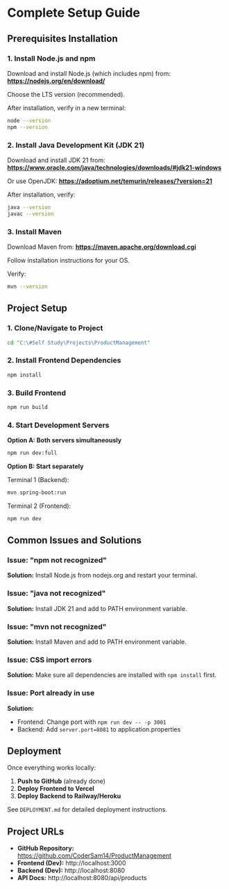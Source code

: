 # Complete Setup Guide

## Prerequisites Installation

### 1. Install Node.js and npm
Download and install Node.js (which includes npm) from:
**https://nodejs.org/en/download/**

Choose the LTS version (recommended).

After installation, verify in a new terminal:
```bash
node --version
npm --version
```

### 2. Install Java Development Kit (JDK 21)
Download and install JDK 21 from:
**https://www.oracle.com/java/technologies/downloads/#jdk21-windows**

Or use OpenJDK:
**https://adoptium.net/temurin/releases/?version=21**

After installation, verify:
```bash
java --version
javac --version
```

### 3. Install Maven
Download Maven from:
**https://maven.apache.org/download.cgi**

Follow installation instructions for your OS.

Verify:
```bash
mvn --version
```

## Project Setup

### 1. Clone/Navigate to Project
```bash
cd "C:\#Self Study\Projects\ProductManagement"
```

### 2. Install Frontend Dependencies
```bash
npm install
```

### 3. Build Frontend
```bash
npm run build
```

### 4. Start Development Servers

**Option A: Both servers simultaneously**
```bash
npm run dev:full
```

**Option B: Start separately**

Terminal 1 (Backend):
```bash
mvn spring-boot:run
```

Terminal 2 (Frontend):
```bash
npm run dev
```

## Common Issues and Solutions

### Issue: "npm not recognized"
**Solution:** Install Node.js from nodejs.org and restart your terminal.

### Issue: "java not recognized" 
**Solution:** Install JDK 21 and add to PATH environment variable.

### Issue: "mvn not recognized"
**Solution:** Install Maven and add to PATH environment variable.

### Issue: CSS import errors
**Solution:** Make sure all dependencies are installed with `npm install` first.

### Issue: Port already in use
**Solution:** 
- Frontend: Change port with `npm run dev -- -p 3001`
- Backend: Add `server.port=8081` to application.properties

## Deployment

Once everything works locally:

1. **Push to GitHub** (already done)
2. **Deploy Frontend to Vercel**
3. **Deploy Backend to Railway/Heroku**

See `DEPLOYMENT.md` for detailed deployment instructions.

## Project URLs

- **GitHub Repository:** https://github.com/CoderSam14/ProductManagement
- **Frontend (Dev):** http://localhost:3000
- **Backend (Dev):** http://localhost:8080
- **API Docs:** http://localhost:8080/api/products
